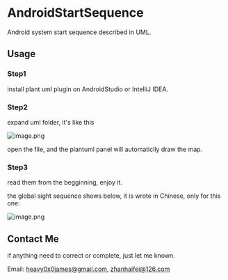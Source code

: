# AndroidStartSequence
Android system start sequence described in UML.

## Usage

### Step1

install plant uml plugin on AndroidStudio or IntelliJ IDEA.

### Step2

expand uml folder, it's like this

![image.png](https://upload-images.jianshu.io/upload_images/10880092-c59535d1c5c20781.png?imageMogr2/auto-orient/strip%7CimageView2/2/w/1240)

open the file, and the plantuml panel will automaticlly draw the map.

### Step3

read them from the begginning, enjoy it.

the global sight sequence shows below, it is wrote in Chinese, only for this one:

![image.png](https://upload-images.jianshu.io/upload_images/10880092-c65c97cabe8618aa.png?imageMogr2/auto-orient/strip%7CimageView2/2/w/1240)

## Contact Me

if anything need to correct or complete, just let me known.

Email: heavy0x0james@gmail.com, zhanhaifei@126.com

